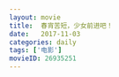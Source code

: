 ```yaml
---
layout: movie
title:  春宵苦短，少女前进吧！
date:   2017-11-03
categories: daily
tags: ['电影']
movieID: 26935251
---
```



